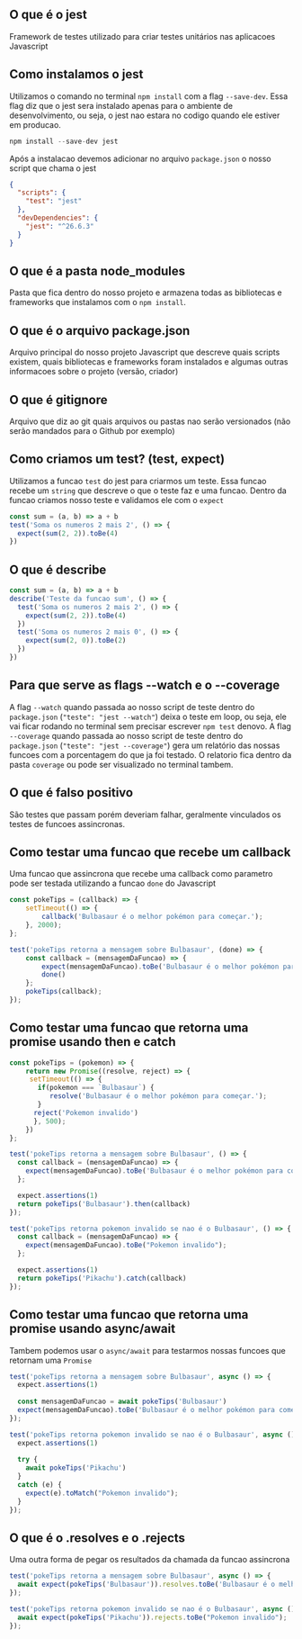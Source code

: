 ## O que é o jest
Framework de testes utilizado para criar testes unitários nas aplicacoes Javascript

## Como instalamos o jest
Utilizamos o comando no terminal `npm install` com a flag `--save-dev`. Essa flag diz que o jest sera instalado apenas para o ambiente de desenvolvimento, ou seja, o jest nao estara no codigo quando ele estiver em producao.
```s
npm install --save-dev jest
```

Após a instalacao devemos adicionar no arquivo `package.json` o nosso script que chama o jest

```json
{
  "scripts": {
    "test": "jest"
  },
  "devDependencies": {
    "jest": "^26.6.3"
  }
}
```

## O que é a pasta node_modules
Pasta que fica dentro do nosso projeto e armazena todas as bibliotecas e frameworks que instalamos com o `npm install`.

## O que é o arquivo package.json
Arquivo principal do nosso projeto Javascript que descreve quais scripts existem, quais bibliotecas e frameworks foram instalados e algumas outras informacoes sobre o projeto (versão, criador)

## O que é gitignore
Arquivo que diz ao git quais arquivos ou pastas nao serão versionados (não serão mandados para o Github por exemplo)

## Como criamos um test? (test, expect)
Utilizamos a funcao `test` do jest para criarmos um teste. Essa funcao recebe um `string` que descreve o que o teste faz e uma funcao. Dentro da funcao criamos nosso teste e validamos ele com o `expect`
```js
const sum = (a, b) => a + b
test('Soma os numeros 2 mais 2', () => {
  expect(sum(2, 2)).toBe(4)
})
```

## O que é describe
```js
const sum = (a, b) => a + b
describe('Teste da funcao sum', () => {
  test('Soma os numeros 2 mais 2', () => {
    expect(sum(2, 2)).toBe(4)
  })
  test('Soma os numeros 2 mais 0', () => {
    expect(sum(2, 0)).toBe(2)
  })
})

```

## Para que serve as flags --watch e o --coverage
A flag `--watch` quando passada ao nosso script de teste dentro do `package.json` (`"teste": "jest --watch"`) deixa o teste em loop, ou seja, ele vai ficar rodando no terminal sem precisar escrever `npm test` denovo.
A flag `--coverage` quando passada ao nosso script de teste dentro do `package.json` (`"teste": "jest --coverage"`) gera um relatório das nossas funcoes com a porcentagem do que ja foi testado. O relatorio fica dentro da pasta `coverage` ou pode ser visualizado no terminal tambem.

## O que é falso positivo
São testes que passam porém deveriam falhar, geralmente vinculados os testes de funcoes assincronas.

## Como testar uma funcao que recebe um callback

Uma funcao que assincrona que recebe uma callback como parametro pode ser testada utilizando a funcao `done` do Javascript
```js
const pokeTips = (callback) => {
    setTimeout(() => {
        callback('Bulbasaur é o melhor pokémon para começar.');
    }, 2000);
};

test('pokeTips retorna a mensagem sobre Bulbasaur', (done) => {
    const callback = (mensagemDaFuncao) => {
        expect(mensagemDaFuncao).toBe('Bulbasaur é o melhor pokémon para começar.');
        done()
    };
    pokeTips(callback);
}); 
```

## Como testar uma funcao que retorna uma promise usando then e catch
```js
const pokeTips = (pokemon) => {
    return new Promise((resolve, reject) => {
     setTimeout(() => {
       if(pokemon === `Bulbasaur`) {
          resolve('Bulbasaur é o melhor pokémon para começar.');
       }
      reject('Pokemon invalido')
      }, 500);
    })
};

test('pokeTips retorna a mensagem sobre Bulbasaur', () => {
  const callback = (mensagemDaFuncao) => {
    expect(mensagemDaFuncao).toBe('Bulbasaur é o melhor pokémon para começar.');
  };

  expect.assertions(1)
  return pokeTips('Bulbasaur').then(callback)
}); 

test('pokeTips retorna pokemon invalido se nao é o Bulbasaur', () => {
  const callback = (mensagemDaFuncao) => {
    expect(mensagemDaFuncao).toBe("Pokemon invalido");
  };

  expect.assertions(1)
  return pokeTips('Pikachu').catch(callback)
});  
```

## Como testar uma funcao que retorna uma promise usando async/await
Tambem podemos usar o `async/await` para testarmos nossas funcoes que retornam uma `Promise`

```js
test('pokeTips retorna a mensagem sobre Bulbasaur', async () => {
  expect.assertions(1)
  
  const mensagemDaFuncao = await pokeTips('Bulbasaur')
  expect(mensagemDaFuncao).toBe('Bulbasaur é o melhor pokémon para começar.');
});

test('pokeTips retorna pokemon invalido se nao é o Bulbasaur', async () => {
  expect.assertions(1)
  
  try {
    await pokeTips('Pikachu')
  }
  catch (e) {
    expect(e).toMatch("Pokemon invalido");
  }
});
```

## O que é o .resolves e o .rejects
Uma outra forma de pegar os resultados da chamada da funcao assincrona
```js
test('pokeTips retorna a mensagem sobre Bulbasaur', async () => {
  await expect(pokeTips('Bulbasaur')).resolves.toBe('Bulbasaur é o melhor pokémon para começar.');
});

test('pokeTips retorna pokemon invalido se nao é o Bulbasaur', async () => {
  await expect(pokeTips('Pikachu')).rejects.toBe("Pokemon invalido");
});
```